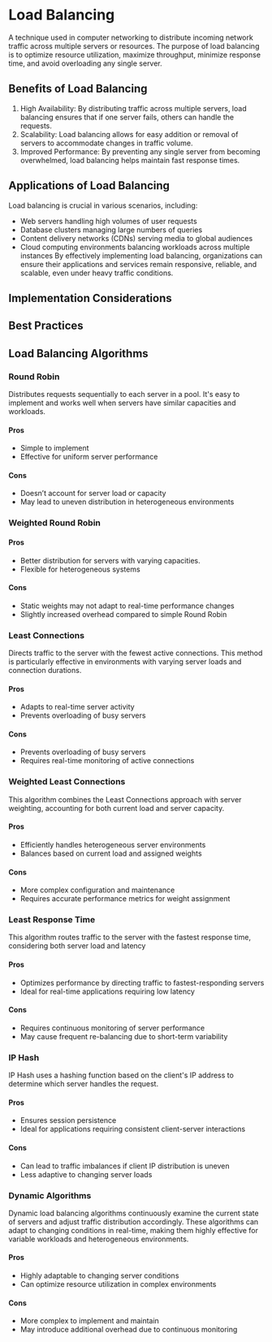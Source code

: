 # Load Balancing

A technique used in computer networking to distribute incoming network traffic across multiple servers or resources. The purpose of load balancing is to optimize resource utilization, maximize throughput, minimize response time, and avoid overloading any single server.

## Benefits of Load Balancing

1. High Availability: By distributing traffic across multiple servers, load balancing ensures that if one server fails, others can handle the requests.
2. Scalability: Load balancing allows for easy addition or removal of servers to accommodate changes in traffic volume.
3. Improved Performance: By preventing any single server from becoming overwhelmed, load balancing helps maintain fast response times.

## Applications of Load Balancing

Load balancing is crucial in various scenarios, including:

- Web servers handling high volumes of user requests
- Database clusters managing large numbers of queries
- Content delivery networks (CDNs) serving media to global audiences
- Cloud computing environments balancing workloads across multiple instances
  By effectively implementing load balancing, organizations can ensure their applications and services remain responsive, reliable, and scalable, even under heavy traffic conditions.

## Implementation Considerations

## Best Practices

## Load Balancing Algorithms

### Round Robin

Distributes requests sequentially to each server in a pool. It's easy to implement and works well when servers have similar capacities and workloads.

#### Pros

- Simple to implement
- Effective for uniform server performance

#### Cons

- Doesn’t account for server load or capacity
- May lead to uneven distribution in heterogeneous environments

### Weighted Round Robin

#### Pros

- Better distribution for servers with varying capacities.
- Flexible for heterogeneous systems

#### Cons

- Static weights may not adapt to real-time performance changes
- Slightly increased overhead compared to simple Round Robin

### Least Connections

Directs traffic to the server with the fewest active connections. This method is particularly effective in environments with varying server loads and connection durations.

#### Pros

- Adapts to real-time server activity
- Prevents overloading of busy servers

#### Cons

- Prevents overloading of busy servers
- Requires real-time monitoring of active connections

### Weighted Least Connections

This algorithm combines the Least Connections approach with server weighting, accounting for both current load and server capacity.

#### Pros

- Efficiently handles heterogeneous server environments
- Balances based on current load and assigned weights

#### Cons

- More complex configuration and maintenance
- Requires accurate performance metrics for weight assignment

### Least Response Time

This algorithm routes traffic to the server with the fastest response time, considering both server load and latency

#### Pros

- Optimizes performance by directing traffic to fastest-responding servers
- Ideal for real-time applications requiring low latency

#### Cons

- Requires continuous monitoring of server performance
- May cause frequent re-balancing due to short-term variability

### IP Hash

IP Hash uses a hashing function based on the client's IP address to determine which server handles the request.

#### Pros

- Ensures session persistence
- Ideal for applications requiring consistent client-server interactions

#### Cons

- Can lead to traffic imbalances if client IP distribution is uneven
- Less adaptive to changing server loads

### Dynamic Algorithms

Dynamic load balancing algorithms continuously examine the current state of servers and adjust traffic distribution accordingly. These algorithms can adapt to changing conditions in real-time, making them highly effective for variable workloads and heterogeneous environments.

#### Pros

- Highly adaptable to changing server conditions
- Can optimize resource utilization in complex environments

#### Cons

- More complex to implement and maintain
- May introduce additional overhead due to continuous monitoring
